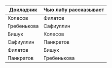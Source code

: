 |Докладчик|Чью лабу рассказывает|
| --- | --- |
|Колесов|Филатов|
|Гребенькова|Сафиуллин|
|Бишук|Колесов|
|Сафиуллин|Панкратов|
|Филатов|Бишук|
|Панкратов|Гребенькова|
